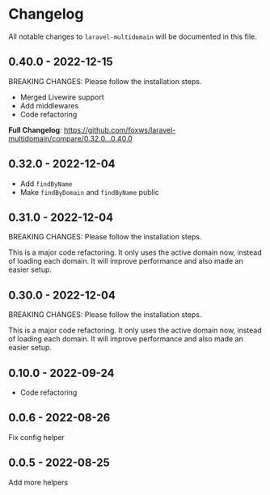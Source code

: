# Changelog

All notable changes to `laravel-multidomain` will be documented in this file.

## 0.40.0 - 2022-12-15

BREAKING CHANGES: Please follow the installation steps.

- Merged Livewire support
- Add middlewares
- Code refactoring

**Full Changelog**: https://github.com/foxws/laravel-multidomain/compare/0.32.0...0.40.0

## 0.32.0 - 2022-12-04

- Add `findByName`
- Make `findByDomain` and `findByName` public

## 0.31.0 - 2022-12-04

BREAKING CHANGES: Please follow the installation steps.

This is a major code refactoring. It only uses the active domain now, instead of loading each domain.
It will improve performance and also made an easier setup.

## 0.30.0 - 2022-12-04

BREAKING CHANGES: Please follow the installation steps.

This is a major code refactoring. It only uses the active domain now, instead of loading each domain.
It will improve performance and also made an easier setup.

## 0.10.0 - 2022-09-24

- Code refactoring

## 0.0.6 - 2022-08-26

Fix config helper

## 0.0.5 - 2022-08-25

Add more helpers
